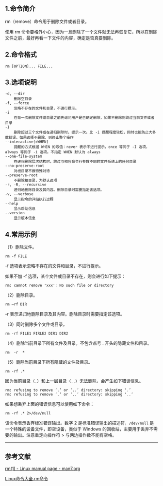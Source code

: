 ## 1.命令简介
rm（remove）命令用于删除文件或者目录。

使用 rm 命令要格外小心，因为一旦删除了一个文件就无法再恢复它，所以在删除文件之前，最好再看一下文件的内容，确定是否真要删除。

## 2.命令格式
```
rm [OPTION]... FILE...
```

## 3.选项说明
```
-d, --dir
	删除空目录
-f, --force
	忽略不存在的文件和目录，不进行提示。
-i
	在每一次删除文件或目录之前先询问用户是否确定删除，如果不删除则跳过当前文件或者目录
-I
	删除超过三个文件或在递归删除时，提示一次。比 -i 提醒程度较松，同时也能防止大多数错误。如果选择不删除，则终止整个操作
--interactive[=WHEN]
	提醒的方式根据 WHEN 的取值：never 表示不进行提示，once 等同于 -I 选项，always 等同于 -i 选项。不指定 WHEN 默认为 always
--one-file-system
	在递归删除层次结构时，跳过与相应命令行参数不同的文件系统上的任何目录
--no-preserve-root
	对根目录不做特殊对待
--preserve-root
	不删除根目录，为默认选项
-r, -R, --recursive
	递归地删除目录及其内容。删除目录时需要指定该选项。
-v, --verbose
	显示指令的详细执行过程
--help
	显示帮助信息
--version
	显示版本信息
```

## 4.常用示例
（1）删除文件。
```shell
rm -f FILE
```
-f 选项表示忽略不存在的文件和目录，不进行提示。

如果不加 -f 选项，某个文件或目录不存在，则会进行如下提示：

```
rm: cannot remove 'xxx': No such file or directory
```

（2）删除目录。
```shell
rm –rf DIR
```
-r 表示递归地删除目录及其内容。删除目录时需要指定该选项。

（3）同时删除多个文件或目录。

```shell
rm -rf FILE1 FIRLE2 DIR1 DIR2
```

（4）删除当前目录下所有文件及目录，不包含点号 . 开头的隐藏文件和目录。
```shell
rm  -r  *
```
（5）删除当前目录下所有隐藏的文件及目录。
```shell
rm -rf .* 
```
因为当前目录（`.`）和上一层目录（`..`）无法删除，会产生如下错误信息。
```shell
rm: refusing to remove ‘.’ or ‘..’ directory: skipping ‘.’
rm: refusing to remove ‘.’ or ‘..’ directory: skipping ‘..’
```
如果想丢弃上面的错误信息可以使用如下命令：
```shell
rm -rf .* 2>/dev/null
```
该命令表示丢弃标准错误输出。数字 2 是标准错误输出的描述符，`/dev/null` 是一个特殊的设备文件，即空设备，类似于 Windows 的回收站，主要用于丢弃不需要的输出。注意重定向操作符 > 与两边操作数不能有空格。

---
## 参考文献
[rm(1) - Linux manual page - man7.org](https://man7.org/linux/man-pages/man1/rm.1.html)

[Linux命令大全.rm命令](http://man.linuxde.net/rm)
